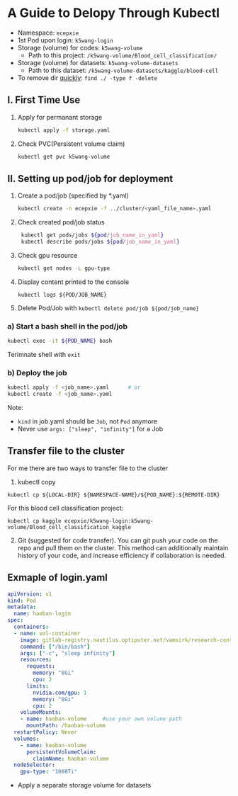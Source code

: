 
# A Guide to Delopy Through Kubectl

- Namespace: ```ecepxie```
- 1st Pod upon login: ```k5wang-login```
- Storage (volume) for codes: ```k5wang-volume```
  - Path to this project: ```/k5wang-volume/Blood_cell_classification/```
- Storage (volume) for datasets: ```k5wang-volume-datasets```
  - Path to this dataset: ```/k5wang-volume-datasets/kaggle/blood-cell```
- To remove dir [quickly](https://yonglhuang.com/rm-file/): ```find ./ -type f -delete```

## I. First Time Use  

1. Apply for permanant storage

   ```bash
   kubectl apply -f storage.yaml
   ```

2. Check PVC(Persistent volume claim)

    ```bash
    kubectl get pvc k5wang-volume
    ```

## II. Setting up pod/job for deployment

1. Create a pod/job (specified by *.yaml) 
   ```bash
   kubectl create -n ecepxie -f ../cluster/<yaml_file_name>.yaml
   ```

2. Check created pod/job status
   ```bash
    kubectl get pods/jobs ${pod/job_name_in_yaml}
    kubectl describe pods/jobs ${pod/job_name_in_yaml}
   ```
3. Check gpu resource
    ```bash
   kubectl get nodes -L gpu-type
    ```
4. Display content printed to the console
   ```
   kubectl logs ${POD/JOB_NAME}
   ```
5. Delete Pod/Job with ```kubectl delete pod/job ${pod/job_name}```

### a) Start a bash shell in the pod/job
```bash
kubectl exec -it ${POD_NAME} bash
```
Terimnate shell with ```exit```

### b) Deploy the job
```bash
kubectl apply -f <job_name>.yaml      # or
kubectl create -f <job_name>.yaml
```

Note:
- ```kind``` in job.yaml should be ```Job```, not ```Pod``` anymore
- Never use ```args: ["sleep", "infinity"]``` for a Job

## Transfer file to the cluster
For me there are two ways to transfer file to the cluster
1. kubectl copy
```
kubectl cp ${LOCAL-DIR} ${NAMESPACE-NAME}/${POD_NAME}:${REMOTE-DIR}
```
For this blood cell classification project:
```
kubectl cp kaggle ecepxie/k5wang-login:k5wang-volume/Blood_cell_classification_kaggle
```

2. Git (suggested for code transfer). You can git push your code on the repo and pull them on the cluster. This method can additionally maintain history of your code, and increase efficiency if collaboration is needed.

## Exmaple of login.yaml

```.yaml
apiVersion: v1
kind: Pod
metadata:
  name: haoban-login
spec:
  containers:
  - name: vol-container
    image: gitlab-registry.nautilus.optiputer.net/vamsirk/research-containers
    command: ["/bin/bash"]
    args: ["-c", "sleep infinity"]
    resources:
      requests:
        memory: "8Gi"
        cpu: 2
      limits:
        nvidia.com/gpu: 1
        memory: "8Gi"
        cpu: 2
    volumeMounts:
    - name: haoban-volume     #use your own volune path
      mountPath: /haoban-volume
  restartPolicy: Never
  volumes:
    - name: haoban-volume
      persistentVolumeClaim:
        claimName: haoban-volume
  nodeSelector:
    gpu-type: "1080Ti"
```

- Apply a separate storage volume for datasets
